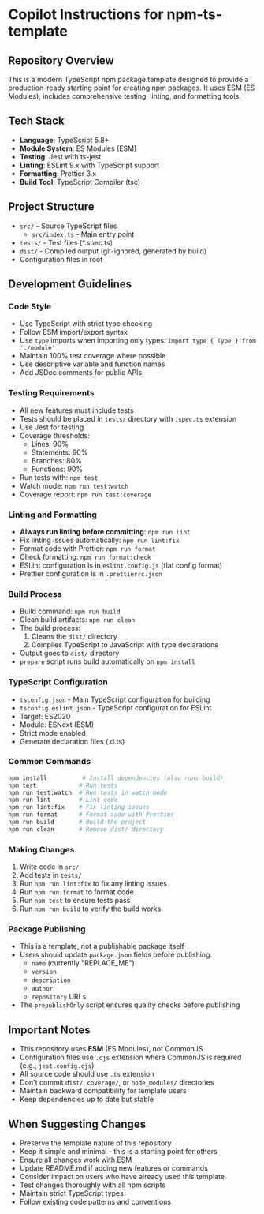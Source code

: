 # Copilot Instructions for npm-ts-template

## Repository Overview

This is a modern TypeScript npm package template designed to provide a production-ready starting point for creating npm packages. It uses ESM (ES Modules), includes comprehensive testing, linting, and formatting tools.

## Tech Stack

- **Language**: TypeScript 5.8+
- **Module System**: ES Modules (ESM)
- **Testing**: Jest with ts-jest
- **Linting**: ESLint 9.x with TypeScript support
- **Formatting**: Prettier 3.x
- **Build Tool**: TypeScript Compiler (tsc)

## Project Structure

- `src/` - Source TypeScript files
  - `src/index.ts` - Main entry point
- `tests/` - Test files (*.spec.ts)
- `dist/` - Compiled output (git-ignored, generated by build)
- Configuration files in root

## Development Guidelines

### Code Style

- Use TypeScript with strict type checking
- Follow ESM import/export syntax
- Use `type` imports when importing only types: `import type { Type } from './module'`
- Maintain 100% test coverage where possible
- Use descriptive variable and function names
- Add JSDoc comments for public APIs

### Testing Requirements

- All new features must include tests
- Tests should be placed in `tests/` directory with `.spec.ts` extension
- Use Jest for testing
- Coverage thresholds:
  - Lines: 90%
  - Statements: 90%
  - Branches: 80%
  - Functions: 90%
- Run tests with: `npm test`
- Watch mode: `npm run test:watch`
- Coverage report: `npm run test:coverage`

### Linting and Formatting

- **Always run linting before committing**: `npm run lint`
- Fix linting issues automatically: `npm run lint:fix`
- Format code with Prettier: `npm run format`
- Check formatting: `npm run format:check`
- ESLint configuration is in `eslint.config.js` (flat config format)
- Prettier configuration is in `.prettierrc.json`

### Build Process

- Build command: `npm run build`
- Clean build artifacts: `npm run clean`
- The build process:
  1. Cleans the `dist/` directory
  2. Compiles TypeScript to JavaScript with type declarations
- Output goes to `dist/` directory
- `prepare` script runs build automatically on `npm install`

### TypeScript Configuration

- `tsconfig.json` - Main TypeScript configuration for building
- `tsconfig.eslint.json` - TypeScript configuration for ESLint
- Target: ES2020
- Module: ESNext (ESM)
- Strict mode enabled
- Generate declaration files (.d.ts)

### Common Commands

```bash
npm install          # Install dependencies (also runs build)
npm test            # Run tests
npm run test:watch  # Run tests in watch mode
npm run lint        # Lint code
npm run lint:fix    # Fix linting issues
npm run format      # Format code with Prettier
npm run build       # Build the project
npm run clean       # Remove dist/ directory
```

### Making Changes

1. Write code in `src/`
2. Add tests in `tests/`
3. Run `npm run lint:fix` to fix any linting issues
4. Run `npm run format` to format code
5. Run `npm test` to ensure tests pass
6. Run `npm run build` to verify the build works

### Package Publishing

- This is a template, not a publishable package itself
- Users should update `package.json` fields before publishing:
  - `name` (currently "REPLACE_ME")
  - `version`
  - `description`
  - `author`
  - `repository` URLs
- The `prepublishOnly` script ensures quality checks before publishing

## Important Notes

- This repository uses **ESM** (ES Modules), not CommonJS
- Configuration files use `.cjs` extension where CommonJS is required (e.g., `jest.config.cjs`)
- All source code should use `.ts` extension
- Don't commit `dist/`, `coverage/`, or `node_modules/` directories
- Maintain backward compatibility for template users
- Keep dependencies up to date but stable

## When Suggesting Changes

- Preserve the template nature of this repository
- Keep it simple and minimal - this is a starting point for others
- Ensure all changes work with ESM
- Update README.md if adding new features or commands
- Consider impact on users who have already used this template
- Test changes thoroughly with all npm scripts
- Maintain strict TypeScript types
- Follow existing code patterns and conventions
